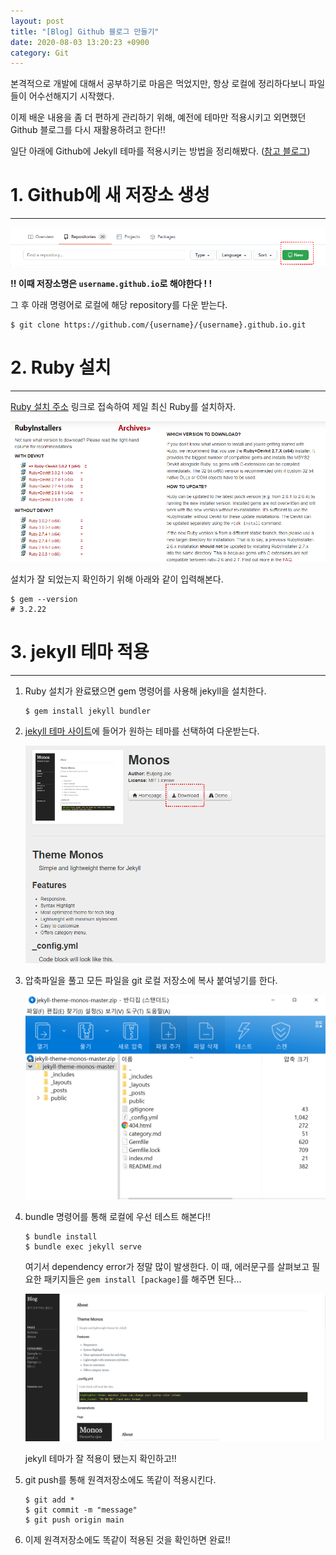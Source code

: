 ```yaml
---
layout: post
title: "[Blog] Github 블로그 만들기"
date: 2020-08-03 13:20:23 +0900
category: Git
---
```



본격적으로 개발에 대해서 공부하기로 마음은 먹었지만, 항상 로컬에 정리하다보니 파일들이 어수선해지기 시작했다.

이제 배운 내용을 좀 더 편하게 관리하기 위해, 예전에 테마만 적용시키고 외면했던 Github 블로그를 다시 재활용하려고 한다!!

일단 아래에 Github에 Jekyll 테마를 적용시키는 방법을 정리해봤다. ([참고 블로그](https://zeddios.tistory.com/1222))      



# 1. Github에 새 저장소 생성

---



![alt text](/public/img/gitblog/gitblog_1.png)

__!! 이때 저장소명은 `username.github.io`로 해야한다 ! !__



그 후 아래 명령어로 로컬에 해당 repository를 다운 받는다.

```shell
$ git clone https://github.com/{username}/{username}.github.io.git
```



# 2. Ruby 설치

---



[Ruby 설치 주소](https://rubyinstaller.org/downloads/) 링크로 접속하여 제일 최신 Ruby를 설치하자.

![alt text](/public/img/gitblog/gitblog_2.png)

설치가 잘 되었는지 확인하기 위해 아래와 같이 입력해본다.

```shell
$ gem --version
# 3.2.22
```





# 3. jekyll 테마 적용

---

1. Ruby 설치가 완료됐으면 gem 명령어를 사용해 jekyll을 설치한다.

   ```
   $ gem install jekyll bundler
   ```

2. [jekyll 테마 사이트](http://jekyllthemes.org/)에 들어가 원하는 테마를 선택하여 다운받는다.

   ![alt text](/public/img/gitblog/gitblog_3.png)

3. 압축파일을 풀고 모든 파일을 git 로컬 저장소에 복사 붙여넣기를 한다.

   ![alt text](/public/img/gitblog/gitblog_4.png)

4. bundle 명령어를 통해 로컬에 우선 테스트 해본다!!

   ```shell
   $ bundle install
   $ bundle exec jekyll serve
   ```

   여기서 dependency error가 정말 많이 발생한다. 이 때, 에러문구를 살펴보고 필요한 패키지들은 `gem install [package]`를 해주면 된다...

   ![alt text](/public/img/gitblog/gitblog_5.png)

   jekyll 테마가 잘 적용이 됐는지 확인하고!!

5. git push를 통해 원격저장소에도 똑같이 적용시킨다.

   ```shell
   $ git add *
   $ git commit -m "message"
   $ git push origin main
   ```

6. 이제 원격저장소에도 똑같이 적용된 것을 확인하면 완료!!

